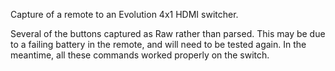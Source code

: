 Capture of a remote to an Evolution 4x1 HDMI switcher. 

Several of the buttons captured as Raw rather than parsed. This may be due to a failing battery in the remote, and will need to be tested again. In the meantime, all these commands worked properly on the switch.
